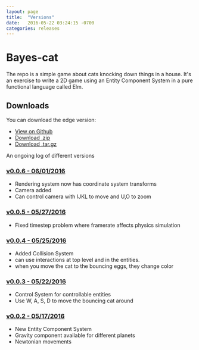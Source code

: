```yaml
---
layout: page
title:  "Versions"
date:   2016-05-22 03:24:15 -0700
categories: releases
---
```


# Bayes-cat

The repo is a simple game about cats knocking down things in a house. It's an
exercise to write a 2D game using an Entity Component System in a pure
functional language called Elm.

## Downloads

You can download the edge version:

- [View on Github][repo]
- [Download .zip][zipball]
- [Download .tar.gz][tarball]

An ongoing log of different versions

### [v0.0.6 - 06/01/2016][v0.0.6]

- Rendering system now has coordinate system transforms
- Camera added
- Can control camera with IJKL to move and U,O to zoom

### [v0.0.5 - 05/27/2016][v0.0.5]

- Fixed timestep problem where framerate affects physics simulation

### [v0.0.4 - 05/25/2016][v0.0.4]

- Added Collision System
- can use interactions at top level and in the entities.
- when you move the cat to the bouncing eggs, they change color

### [v0.0.3 - 05/22/2016][v0.0.3]

- Control System for controllable entities
- Use W, A, S, D to move the bouncing cat around

### [v0.0.2 - 05/17/2016][v0.0.2]

- New Entity Component System
- Gravity component available for different planets
- Newtonian movements

[v0.0.6]: /bayes-cat/versions/v0.0.6/index.html
[v0.0.5]: /bayes-cat/versions/v0.0.5/index.html
[v0.0.4]: /bayes-cat/versions/v0.0.4/index.html
[v0.0.3]: /bayes-cat/versions/v0.0.3/index.html
[v0.0.2]: /bayes-cat/versions/v0.0.2/index.html

[repo]: https://github.com/iamwilhelm/bayes-cat
[zipball]: https://github.com/iamwilhelm/bayes-cat/zipball/master
[tarball]: https://github.com/iamwilhelm/bayes-cat/tarball/master

